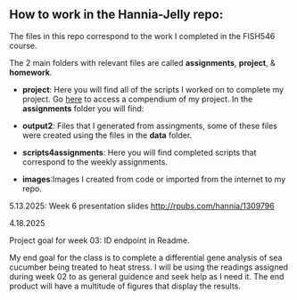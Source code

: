 ## How to work in the Hannia-Jelly repo:

The files in this repo correspond to the work I completed in the FISH546 course.

The 2 main folders with relevant files are called **assignments**, **project**, & **homework**. 

-   **project**: Here you will find all of the scripts I worked on to complete my project. Go [here](http://rpubs.com/hannia/1316057) to access a compendium of my project.
In the **assignments** folder you will find: 

-   **output2**: Files that I generated from assingments, some of these files were created using the files in the **data** folder.

-   **scripts4assignments**: Here you will find completed scripts that correspond to the weekly assignments.
-   **images**:Images I created from code or imported from the internet to my repo. 

5.13.2025: Week 6 presentation slides <http://rpubs.com/hannia/1309796>

4.18.2025

Project goal for week 03: ID endpoint in Readme.

My end goal for the class is to complete a differential gene analysis of sea cucumber being treated to heat stress. I will be using the readings assigned during week 02 to as general guidence and seek help as I need it. The end product will have a multitude of figures that display the results.
